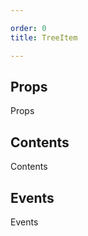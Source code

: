 ```yaml
---

order: 0
title: TreeItem

---
```

 
## Props
 
Props
 
## Contents
 
Contents
 
## Events
 
Events
 
